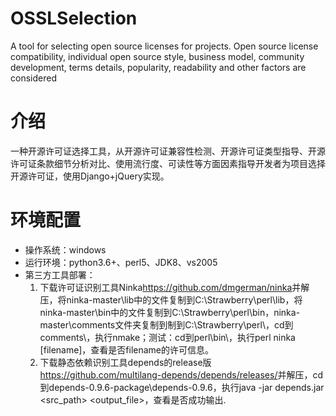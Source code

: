 # OSSLSelection
A tool for selecting open source licenses for projects. Open source license compatibility, individual open source style, business model, community development, terms details, popularity, readability and other factors are considered  
# 介绍
一种开源许可证选择工具，从开源许可证兼容性检测、开源许可证类型指导、开源许可证条款细节分析对比、使用流行度、可读性等方面因素指导开发者为项目选择开源许可证，使用Django+jQuery实现。
# 环境配置
- 操作系统：windows
- 运行环境：python3.6+、perl5、JDK8、vs2005
- 第三方工具部署：
   1. 下载许可证识别工具Ninka<https://github.com/dmgerman/ninka>并解压，将ninka-master\lib中的文件复制到C:\Strawberry\perl\lib，将ninka-master\bin中的文件复制到C:\Strawberry\perl\bin，ninka-master\comments文件夹复制到制到C:\Strawberry\perl\，cd到comments\，执行nmake；测试：cd到perl\bin\，执行perl ninka [filename]，查看是否filename的许可信息。
   2. 下载静态依赖识别工具depends的release版<https://github.com/multilang-depends/depends/releases/>并解压，cd到depends-0.9.6-package\depends-0.9.6，执行java -jar depends.jar <lang> <src_path> <output_file>，查看是否成功输出.
